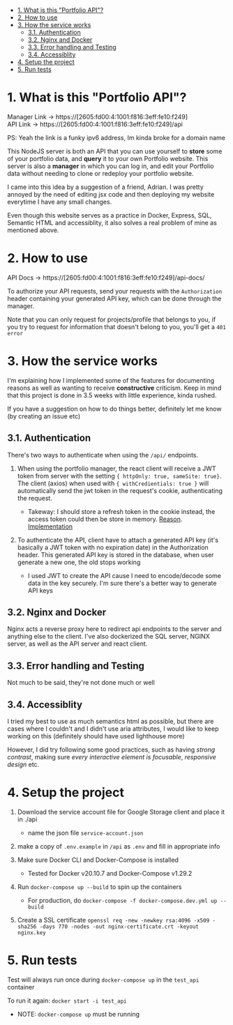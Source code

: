 - [1. What is this "Portfolio API"?](#1-what-is-this-portfolio-api)
- [2. How to use](#2-how-to-use)
- [3. How the service works](#3-how-the-service-works)
  - [3.1. Authentication](#31-authentication)
  - [3.2. Nginx and Docker](#32-nginx-and-docker)
  - [3.3. Error handling and Testing](#33-error-handling-and-testing)
  - [3.4. Accessiblity](#34-accessiblity)
- [4. Setup the project](#4-setup-the-project)
- [5. Run tests](#5-run-tests)

# 1. What is this "Portfolio API"?

Manager Link -> https://[2605:fd00:4:1001:f816:3eff:fe10:f249]  
API Link -> https://[2605:fd00:4:1001:f816:3eff:fe10:f249]/api    

PS: Yeah the link is a funky ipv6 address, Im kinda broke for a domain name
  
    
This NodeJS server is both an API that you can use yourself to **store** some of your portfolio data, and **query** it to your own Portfolio website. This server is also a **manager** in which you can log in, and edit your Portfolio data without needing to clone or redeploy your portfolio website. 

I came into this idea by a suggestion of a friend, Adrian. I was pretty annoyed by the need of editing jsx code and then deploying my website everytime I have any small changes.

Even though this website serves as a practice in Docker, Express, SQL, Semantic HTML and accessiblity, it also solves a real problem of mine as mentioned above.

# 2. How to use 

API Docs -> https://[2605:fd00:4:1001:f816:3eff:fe10:f249]/api-docs/

To authorize your API requests, send your requests with the `Authorization` header containing your generated API key, which can be done through the manager.

Note that you can only request for projects/profile that belongs to you, if you try to request for information that doesn't belong to you, you'll get a `401 error`

# 3. How the service works

I'm explaining how I implemented some of the features for documenting reasons as well as wanting to receive **constructive** criticism. Keep in mind that this project is done in 3.5 weeks with little experience, kinda rushed.

If you have a suggestion on how to do things better, definitely let me know (by creating an issue etc)

## 3.1. Authentication

There's two ways to authenticate when using the `/api/` endpoints.

1. When using the portfolio manager, the react client will receive a JWT token from server with the setting `{ httpOnly: true, sameSite: true}`. The client (axios) when used with `{ withCredientials: true }` will automatically send the jwt token in the request's cookie, authenticating the request. 
   - Takeway: I should store a refresh token in the cookie instead, the access token could then be store in memory. [Reason](https://stackoverflow.com/a/36280559). [Implementation](https://hasura.io/blog/best-practices-of-using-jwt-with-graphql/)

2. To authenticate the API, client have to attach a generated API key (it's basically a JWT token with no expiration date) in the Authorization header. This generated API key is stored in the database, when user generate a new one, the old stops working
   - I used JWT to create the API cause I need to encode/decode some data in the key securely. I'm sure there's a better way to generate API keys

## 3.2. Nginx and Docker
Nginx acts a reverse proxy here to redirect api endpoints to the server and anything else to the client. I've also dockerized the SQL server, NGINX server, as well as the API server and react client. 

## 3.3. Error handling and Testing
Not much to be said, they're not done much or well

## 3.4. Accessiblity
I tried my best to use as much semantics html as possible, but there are cases where I couldn't and I didn't use aria attributes, I would like to keep working on this (definitely should have used lighthouse more)

However, I did try following some good practices, such as having *strong contrast*, making sure *every interactive element is focusable*, *responsive design* etc.

# 4. Setup the project

1. Download the service account file for Google Storage client and place it in ./api
   - name the json file `service-account.json`

2. make a copy of `.env.example` in `/api` as `.env` and fill in appropriate info

3. Make sure Docker CLI and Docker-Compose is installed
   - Tested for Docker v20.10.7 and Docker-Compose v1.29.2

4. Run `docker-compose up --build` to spin up the containers
   - For production, do `docker-compose -f docker-compose.dev.yml up --build`

5. Create a SSL certificate `openssl req -new -newkey rsa:4096 -x509 -sha256 -days 770 -nodes -out nginx-certificate.crt -keyout nginx.key`

# 5. Run tests
Test will always run once during `docker-compose up` in the `test_api` container

To run it again:
`docker start -i test_api`
 - NOTE: `docker-compose up` must be running
